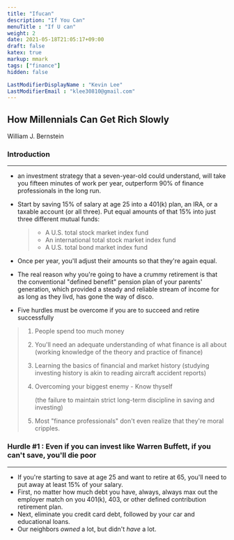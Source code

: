 ```yaml
---
title: "Ifucan"
description: "If You Can"
menuTitle : "If U can"
weight: 2
date: 2021-05-18T21:05:17+09:00
draft: false
katex: true
markup: mmark
tags: ["finance"]
hidden: false

LastModifierDisplayName : "Kevin Lee"
LastModifierEmail : "klee30810@gmail.com"
---
```


## How Millennials Can Get Rich Slowly

William J. Bernstein



### Introduction

---

- an investment strategy that a seven-year-old could understand, will take you fifteen minutes of work per year, outperform 90% of finance professionals in the long run.

- Start by saving 15% of salary at age 25 into a 401(k) plan, an IRA, or a taxable account (or all three). Put equal amounts of that 15% into just three different mutual funds:

  > - A U.S. total stock market index fund
  > - An international total stock market index fund
  > - A U.S. total bond market index fund

- Once per year, you'll adjust their amounts so that they're again equal.
- The real reason why you're going to have a crummy retirement is that the conventional "defined benefit" pension plan of your parents' generation, which provided a steady and reliable stream of income for as long as they livd, has gone the way of disco.
- Five hurdles must be overcome if you are to succeed and retire successfully

> 1. People spend too much money
>
> 2. You'll need an adequate understanding of what finance is all about (working knowledge of the theory and practice of finance)
>
> 3. Learning the basics of financial and market history (studying investing history is akin to reading aircraft accident reports)
>
> 4. Overcoming your biggest enemy - Know thyself
>
>    (the failure to maintain strict long-term discipline in saving and investing)
>
> 5. Most "finance professionals" don't even realize that they're moral cripples.



### Hurdle #1 : Even if you can invest like Warren Buffett, if you can't save, you'll die poor

---

- If you're starting to save at age 25 and want to retire at 65, you'll need to put away at least 15% of your salary.
- First, no matter how much debt you have, always, always max out the employer match on you 401(k), 403, or other defined contribution retirement plan.
- Next, eliminate you credit card debt, followed by your car and educational loans.
- Our neighbors *owned* a lot, but didn't *have* a lot.